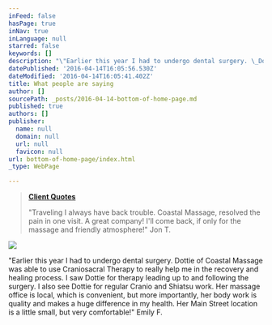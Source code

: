 ```yaml
---
inFeed: false
hasPage: true
inNav: true
inLanguage: null
starred: false
keywords: []
description: "\"Earlier this year I had to undergo dental surgery. \_Dottie of Coastal Massage was able to use Craniosacral Therapy to really help me in the recovery and healing process. \_I saw Dottie for therapy leading up to and following the surgery. \_I also see Dottie for regular Cranio and Shiatsu work. \_Her massage office is local, which is convenient, but more importantly, her body work \_is quality and makes a huge difference in my health. \_Her Main Street location is a little small, but very comfortable!\" Emily F."
datePublished: '2016-04-14T16:05:56.530Z'
dateModified: '2016-04-14T16:05:41.402Z'
title: What people are saying
author: []
sourcePath: _posts/2016-04-14-bottom-of-home-page.md
published: true
authors: []
publisher:
  name: null
  domain: null
  url: null
  favicon: null
url: bottom-of-home-page/index.html
_type: WebPage

---
```

> **[Client Quotes][0]**
> 
> "Traveling I always have back trouble.  Coastal Massage, resolved the pain in one visit.  A great company!  I'll come back, if only for the massage and friendly atmosphere!" Jon T.

![](https://the-grid-user-content.s3-us-west-2.amazonaws.com/18fd8659-53d1-42b5-a834-666f556b243e.jpg)

"Earlier this year I had to undergo dental surgery.  Dottie of Coastal Massage was able to use Craniosacral Therapy to really help me in the recovery and healing process.  I saw Dottie for therapy leading up to and following the surgery.  I also see Dottie for regular Cranio and Shiatsu work.  Her massage office is local, which is convenient, but more importantly, her body work  is quality and makes a huge difference in my health.  Her Main Street location is a little small, but very comfortable!" Emily F.

[0]: null